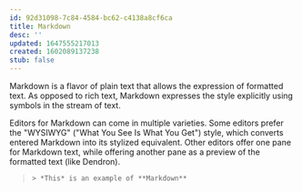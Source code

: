 ```yaml
---
id: 92d31098-7c84-4584-bc62-c4138a8cf6ca
title: Markdown
desc: ''
updated: 1647555217013
created: 1602089137238
stub: false
---
```


Markdown is a flavor of plain text that allows the expression of formatted text. As opposed to rich text, Markdown expresses the style explicitly using symbols in the stream of text. 

Editors for Markdown can come in multiple varieties. Some editors prefer the "WYSIWYG" ("What You See Is What You Get") style, which converts entered Markdown into its stylized equivalent. Other editors offer one pane for Markdown text, while offering another pane as a preview of the formatted text (like Dendron).

> `> *This* is an example of **Markdown**` 